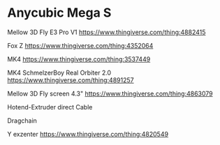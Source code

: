 # Anycubic Mega S

Mellow 3D Fly E3 Pro V1  https://www.thingiverse.com/thing:4882415

Fox Z https://www.thingiverse.com/thing:4352064

MK4 https://www.thingiverse.com/thing:3537449

MK4 SchmelzerBoy Real Orbiter 2.0 https://www.thingiverse.com/thing:4891257

Mellow 3D Fly screen 4.3" https://www.thingiverse.com/thing:4863079

Hotend-Extruder direct Cable

Dragchain

Y exzenter https://www.thingiverse.com/thing:4820549
